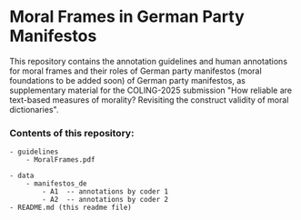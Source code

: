 # Moral Frames in German Party Manifestos

This repository contains the annotation guidelines and human annotations for moral frames and their roles of German party manifestos (moral foundations to be added soon) of German party manifestos, as supplementary material for the COLING-2025 submission "How reliable are text-based measures of morality? Revisiting the construct validity of moral dictionaries".


### Contents of this repository:

```
- guidelines
	- MoralFrames.pdf 

- data
	- manifestos_de
		- A1  -- annotations by coder 1
		- A2  -- annotations by coder 2
- README.md (this readme file)
```



